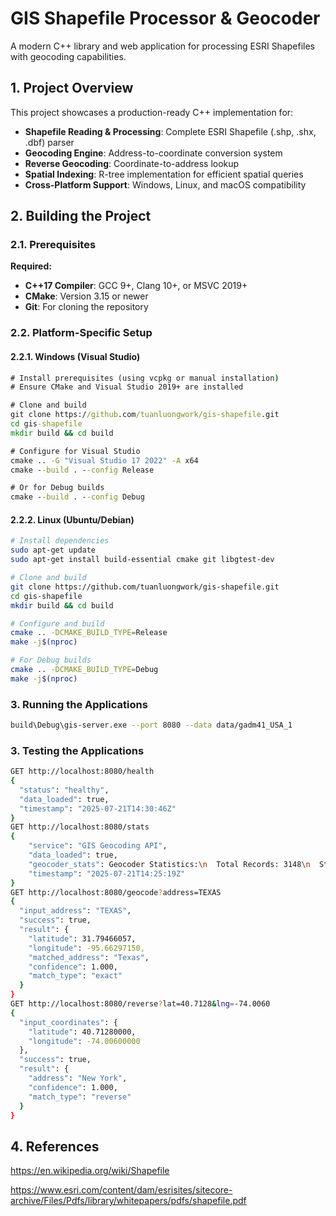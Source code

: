 # GIS Shapefile Processor & Geocoder

A modern C++ library and web application for processing ESRI Shapefiles with geocoding capabilities.

## 1. Project Overview

This project showcases a production-ready C++ implementation for:
- **Shapefile Reading & Processing**: Complete ESRI Shapefile (.shp, .shx, .dbf) parser
- **Geocoding Engine**: Address-to-coordinate conversion system
- **Reverse Geocoding**: Coordinate-to-address lookup
- **Spatial Indexing**: R-tree implementation for efficient spatial queries
- **Cross-Platform Support**: Windows, Linux, and macOS compatibility

## 2. Building the Project

### 2.1. Prerequisites

**Required:**
- **C++17 Compiler**: GCC 9+, Clang 10+, or MSVC 2019+
- **CMake**: Version 3.15 or newer
- **Git**: For cloning the repository

### 2.2. Platform-Specific Setup

#### 2.2.1. Windows (Visual Studio)
```cmd
# Install prerequisites (using vcpkg or manual installation)
# Ensure CMake and Visual Studio 2019+ are installed

# Clone and build
git clone https://github.com/tuanluongwork/gis-shapefile.git
cd gis-shapefile
mkdir build && cd build

# Configure for Visual Studio
cmake .. -G "Visual Studio 17 2022" -A x64
cmake --build . --config Release

# Or for Debug builds
cmake --build . --config Debug
```

#### 2.2.2. Linux (Ubuntu/Debian)
```bash
# Install dependencies
sudo apt-get update
sudo apt-get install build-essential cmake git libgtest-dev

# Clone and build
git clone https://github.com/tuanluongwork/gis-shapefile.git
cd gis-shapefile
mkdir build && cd build

# Configure and build
cmake .. -DCMAKE_BUILD_TYPE=Release
make -j$(nproc)

# For Debug builds
cmake .. -DCMAKE_BUILD_TYPE=Debug
make -j$(nproc)
```

### 3. Running the Applications

```bash
build\Debug\gis-server.exe --port 8080 --data data/gadm41_USA_1
```

### 3. Testing the Applications

```bash
GET http://localhost:8080/health
{
  "status": "healthy",
  "data_loaded": true,
  "timestamp": "2025-07-21T14:30:46Z"
}
GET http://localhost:8080/stats
{
    "service": "GIS Geocoding API",
    "data_loaded": true,
    "geocoder_stats": Geocoder Statistics:\n  Total Records: 3148\n  Street Index Entries: 0\n  City Index Entries: 0\n  Zip Index Entries: 0\n,
    "timestamp": "2025-07-21T14:25:19Z"
}
GET http://localhost:8080/geocode?address=TEXAS
{
  "input_address": "TEXAS",
  "success": true,
  "result": {
    "latitude": 31.79466057,
    "longitude": -95.66297150,
    "matched_address": "Texas",
    "confidence": 1.000,
    "match_type": "exact"
  }
}
GET http://localhost:8080/reverse?lat=40.7128&lng=-74.0060
{
  "input_coordinates": {
    "latitude": 40.71280000,
    "longitude": -74.00600000
  },
  "success": true,
  "result": {
    "address": "New York",
    "confidence": 1.000,
    "match_type": "reverse"
  }
}
```

## 4. References
https://en.wikipedia.org/wiki/Shapefile

https://www.esri.com/content/dam/esrisites/sitecore-archive/Files/Pdfs/library/whitepapers/pdfs/shapefile.pdf
